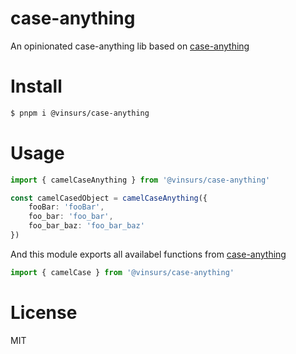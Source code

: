 # case-anything
An opinionated case-anything lib based on [case-anything](https://npmjs.com/package/case-anything)

# Install
```bash
$ pnpm i @vinsurs/case-anything
```
# Usage
```ts
import { camelCaseAnything } from '@vinsurs/case-anything'

const camelCasedObject = camelCaseAnything({
    fooBar: 'fooBar',
    foo_bar: 'foo_bar',
    foo_bar_baz: 'foo_bar_baz'
})
```
And this module exports all availabel functions from [case-anything](https://npmjs.com/package/case-anything)
```ts
import { camelCase } from '@vinsurs/case-anything'
```

# License
MIT